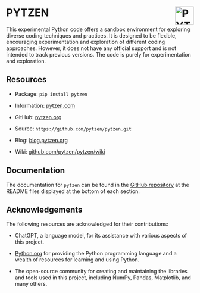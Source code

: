 # <a href="https://www.pytzen.org"><img src="https://www.pytzen.org/img/pytzen-logo.png" alt="PYTZEN" width="50" align="right"></a> PYTZEN
This experimental Python code offers a sandbox environment for exploring diverse coding techniques and practices. It is designed to be flexible, encouraging experimentation and exploration of different coding approaches. However, it does not have any official support and is not intended to track previous versions. The code is purely for experimentation and exploration.

## Resources

- Package: `pip install pytzen`

- Information: [pytzen.com](https://www.pytzen.com)

- GitHub: [pytzen.org](https://www.pytzen.org)

- Source: `https://github.com/pytzen/pytzen.git`

- Blog: [blog.pytzen.org](https://blog.pytzen.org)

- Wiki: [github.com/pytzen/pytzen/wiki](https://github.com/pytzen/pytzen/wiki)

## Documentation

The documentation for `pytzen` can be found in the [GitHub repository](https://github.com/pytzen/pytzen) at the README files displayed at the bottom of each section.

## Acknowledgements

The following resources are acknowledged for their contributions:

- ChatGPT, a language model, for its assistance with various aspects of this project.

- [Python.org](https://www.python.org/) for providing the Python programming language and a wealth of resources for learning and using Python.

- The open-source community for creating and maintaining the libraries and tools used in this project, including NumPy, Pandas, Matplotlib, and many others.